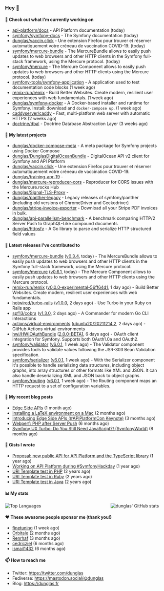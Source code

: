 ### Hey 👋

#### 👷 Check out what I'm currently working on

- [api-platform/docs](https://github.com/api-platform/docs) - API Platform documentation (today)
- [symfony/symfony-docs](https://github.com/symfony/symfony-docs) - The Symfony documentation (today)
- [dunglas/vaccin.click](https://github.com/dunglas/vaccin.click) - Une extension Firefox pour trouver et réserver automatiquement votre créneau de vaccination COVID-19. (today)
- [symfony/mercure-bundle](https://github.com/symfony/mercure-bundle) - The MercureBundle allows to easily push updates to web browsers and other HTTP clients in the Symfony full-stack framework, using the Mercure protocol. (today)
- [symfony/mercure](https://github.com/symfony/mercure) - The Mercure Component allows to easily push updates to web browsers and other HTTP clients using the Mercure protocol. (today)
- [symfony-tools/symfony-application](https://github.com/symfony-tools/symfony-application) - A application used to test documentation code blocks (1 week ago)
- [remix-run/remix](https://github.com/remix-run/remix) - Build Better Websites. Create modern, resilient user experiences with web fundamentals. (1 week ago)
- [dunglas/symfony-docker](https://github.com/dunglas/symfony-docker) - A Docker-based installer and runtime for Symfony. Install: download and `docker-compose up`. (1 week ago)
- [caddyserver/caddy](https://github.com/caddyserver/caddy) - Fast, multi-platform web server with automatic HTTPS (2 weeks ago)
- [doctrine/dbal](https://github.com/doctrine/dbal) - Doctrine Database Abstraction Layer (3 weeks ago)

#### 🌱 My latest projects

- [dunglas/docker-compose-meta](https://github.com/dunglas/docker-compose-meta) - A meta package for Symfony projects using Docker Compose
- [dunglas/DunglasDigitalOceanBundle](https://github.com/dunglas/DunglasDigitalOceanBundle) - DigitalOcean API v2 client for Symfony and API Platform
- [dunglas/vaccin.click](https://github.com/dunglas/vaccin.click) - Une extension Firefox pour trouver et réserver automatiquement votre créneau de vaccination COVID-19.
- [dunglas/training-apr-19](https://github.com/dunglas/training-apr-19) - 
- [dunglas/mercure-reproducer-cors](https://github.com/dunglas/mercure-reproducer-cors) - Reproducer for CORS issues with the Mercure.rocks Hub
- [dunglas/Signal-TLS-Proxy](https://github.com/dunglas/Signal-TLS-Proxy) - 
- [dunglas/panther-legacy](https://github.com/dunglas/panther-legacy) - Legacy releases of symfony/panther (including old versions of ChromeDriver and Geckodriver)
- [dunglas/stripe-invoice-exporter](https://github.com/dunglas/stripe-invoice-exporter) - Download all your Stripe PDF invoices in bulk.
- [dunglas/api-parallelism-benchmark](https://github.com/dunglas/api-parallelism-benchmark) - A benchmark comparing HTTP/2 Server Push to GraphQL-Like compound documents
- [dunglas/httpsfv](https://github.com/dunglas/httpsfv) - A Go library to parse and serialize HTTP structured field values

#### 🔭 Latest releases I've contributed to

- [symfony/mercure-bundle](https://github.com/symfony/mercure-bundle) ([v0.3.4](https://github.com/symfony/mercure-bundle/releases/tag/v0.3.4), today) - The MercureBundle allows to easily push updates to web browsers and other HTTP clients in the Symfony full-stack framework, using the Mercure protocol.
- [symfony/mercure](https://github.com/symfony/mercure) ([v0.6.1](https://github.com/symfony/mercure/releases/tag/v0.6.1), today) - The Mercure Component allows to easily push updates to web browsers and other HTTP clients using the Mercure protocol.
- [remix-run/remix](https://github.com/remix-run/remix) ([v0.0.0-experimental-56ff64d1](https://github.com/remix-run/remix/releases/tag/v0.0.0-experimental-56ff64d1), 1 day ago) - Build Better Websites. Create modern, resilient user experiences with web fundamentals.
- [hotwired/turbo-rails](https://github.com/hotwired/turbo-rails) ([v1.0.0](https://github.com/hotwired/turbo-rails/releases/tag/v1.0.0), 2 days ago) - Use Turbo in your Ruby on Rails app
- [spf13/cobra](https://github.com/spf13/cobra) ([v1.3.0](https://github.com/spf13/cobra/releases/tag/v1.3.0), 2 days ago) - A Commander for modern Go CLI interactions
- [actions/virtual-environments](https://github.com/actions/virtual-environments) ([ubuntu20/20211214.2](https://github.com/actions/virtual-environments/releases/tag/ubuntu20%2F20211214.2), 2 days ago) - GitHub Actions virtual environments
- [hwi/HWIOAuthBundle](https://github.com/hwi/HWIOAuthBundle) ([2.0.0-BETA1](https://github.com/hwi/HWIOAuthBundle/releases/tag/2.0.0-BETA1), 6 days ago) - OAuth client integration for Symfony. Supports both OAuth1.0a and OAuth2.
- [symfony/validator](https://github.com/symfony/validator) ([v6.0.1](https://github.com/symfony/validator/releases/tag/v6.0.1), 1 week ago) - The Validator component provides tools to validate values following the JSR-303 Bean Validation specification.
- [symfony/serializer](https://github.com/symfony/serializer) ([v6.0.1](https://github.com/symfony/serializer/releases/tag/v6.0.1), 1 week ago) - With the Serializer component it&#39;s possible to handle serializing data structures, including object graphs, into array structures or other formats like XML and JSON. It can also handle deserializing XML and JSON back to object graphs.
- [symfony/routing](https://github.com/symfony/routing) ([v6.0.1](https://github.com/symfony/routing/releases/tag/v6.0.1), 1 week ago) - The Routing component maps an HTTP request to a set of configuration variables.

#### 📜 My recent blog posts

- [Edge Side APIs](https://dunglas.fr/2021/10/edge-side-apis/) (1 month ago)
- [Installing a LaTeX environment on a Mac](https://dunglas.fr/2021/09/installing-a-latex-environment-on-a-mac/) (2 months ago)
- [Introducing Edge Side APIs (#APIPlatformCon Keynote)](https://dunglas.fr/2021/09/introducing-edge-side-apis-apiplatformcon-keynote/) (3 months ago)
- [Webperf: PHP after Server Push](https://dunglas.fr/2021/05/webperf-php-after-server-push/) (6 months ago)
- [Symfony UX Turbo: Do You Still Need JavaScript?! (SymfonyWorld)](https://dunglas.fr/2021/04/symfony-ux-turbo-do-you-still-need-javascript/) (8 months ago)

#### 📓 Gists I wrote

- [Proposal: new public API for API Platform and the TypeScript library](https://gist.github.com/4da2026f34bf7f18e1db955ef8a9b417) (1 year ago)
- [Working on API Platform during #SymfonyHackday](https://gist.github.com/3949272d40e6390cdd2850a4f312a02a) (1 year ago)
- [URI Template test in PHP](https://gist.github.com/5b10b586427cf66e78a968f82f80691a) (2 years ago)
- [URI Template test in Ruby](https://gist.github.com/ec793690f66167cb849c02284ecf748d) (2 years ago)
- [URI Template test in Java](https://gist.github.com/788b70312231d24e46d7632c634784f5) (2 years ago)

#### 📊 My stats

<img align="right" alt="dunglas' GitHub stats" src="https://github-readme-stats.vercel.app/api?username=dunglas&count_private=1&show_icons=true">

![Top Languages](https://github-readme-stats.vercel.app/api/top-langs/?username=dunglas)

#### ❤️ These awesome people sponsor me (thank you!)

- [finetuning](https://github.com/finetuning) (1 week ago)
- [Orbitale](https://github.com/Orbitale) (2 months ago)
- [Renrhaf](https://github.com/Renrhaf) (3 months ago)
- [cedricziel](https://github.com/cedricziel) (6 months ago)
- [ismail1432](https://github.com/ismail1432) (6 months ago)

#### 📫 How to reach me

- Twitter: https://twitter.com/dunglas
- Fediverse: https://mastodon.social/@dunglas
- Blog: https://dunglas.fr
